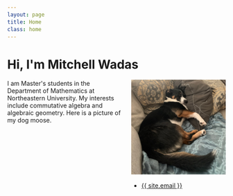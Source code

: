 ```yaml
---
layout: page
title: Home
class: home
---
```


# Hi, I'm Mitchell Wadas

<div class="columns">
<div class="intro">
I am Master's students in the Department of Mathematics at Northeastern University. My interests include commutative algebra and algebraic geometry. Here is a picture of my dog moose.
</div>
<div class="me">
  <img src='/assets/moose.jpeg' alt='My dog Moose'>
  <ul>
    <li><a href="mailto:{{ site.email }}">{{ site.email }}</a></li>
  </ul>
</div>
</div>